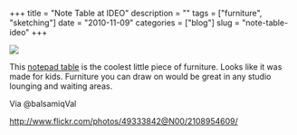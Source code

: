 +++
title = "Note Table at IDEO"
description = ""
tags = ["furniture", "sketching"]
date = "2010-11-09"
categories = ["blog"]
slug = "note-table-ideo"
+++



  <div class="notebook-screenshot"><a href="http://www.flickr.com/photos/49333842@N00/2108954609/"><img src="//konigi.com/media/notebook/ideo-table.jpg" class="notebook-image" /></a></div><p>This <a href="http://www.flickr.com/photos/49333842@N00/2108954609/">notepad table</a> is the coolest little piece of furniture. Looks like it was made for kids. Furniture you can draw on would be great in any studio lounging and waiting areas.</p>

<p>Via @balsamiqVal</p>

    
  <a href="http://www.flickr.com/photos/49333842@N00/2108954609/">http://www.flickr.com/photos/49333842@N00/2108954609/</a>
